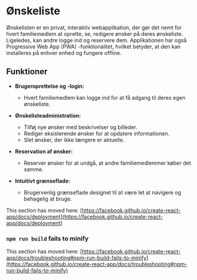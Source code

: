 # Ønskeliste

Ønskelisten er en privat, interaktiv webapplikation, der gør det nemt for hvert familiemedlem at oprette, se, redigere ønsker på deres ønskeliste. Ligeledes, kan andre logge ind og reservere dem. Applikationen har også Progressive Web App (PWA) -funktionalitet, hvilket betyder, at den kan installeres på enhver enhed og fungere offline.

## Funktioner

- **Brugeroprettelse og -login:**
  - Hvert familiemedlem kan logge ind for at få adgang til deres egen ønskeliste.

- **Ønskelisteadministration:**
  - Tilføj nye ønsker med beskrivelser og billeder.
  - Rediger eksisterende ønsker for at opdatere informationen.
  - Slet ønsker, der ikke længere er aktuelle.

- **Reservation af ønsker:**
  - Reserver ønsker for at undgå, at andre familiemedlemmer køber det samme.

- **Intuitivt grænseflade:**
  - Brugervenlig grænseflade designet til at være let at navigere og behagelig at bruge.


This section has moved here: [https://facebook.github.io/create-react-app/docs/deployment](https://facebook.github.io/create-react-app/docs/deployment)

### `npm run build` fails to minify

This section has moved here: [https://facebook.github.io/create-react-app/docs/troubleshooting#npm-run-build-fails-to-minify](https://facebook.github.io/create-react-app/docs/troubleshooting#npm-run-build-fails-to-minify)
